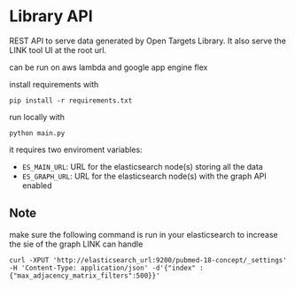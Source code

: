 Library API
===========

REST API to serve data generated by Open Targets Library.
It also serve the LINK tool UI at the root url.

can be run on aws lambda and google app engine flex


install requirements with

```
pip install -r requirements.txt
```


run locally with
```
python main.py
```

it requires two enviroment variables:
- `ES_MAIN_URL`: URL for the elasticsearch node(s) storing all the data
- `ES_GRAPH_URL`: URL for the elasticsearch node(s) with the graph API enabled


Note
----
make sure the following command is run in your elasticsearch to increase the sie of the graph LINK can handle

```
curl -XPUT 'http://elasticsearch_url:9200/pubmed-18-concept/_settings' -H 'Content-Type: application/json' -d'{"index" : {"max_adjacency_matrix_filters":500}}'
```
